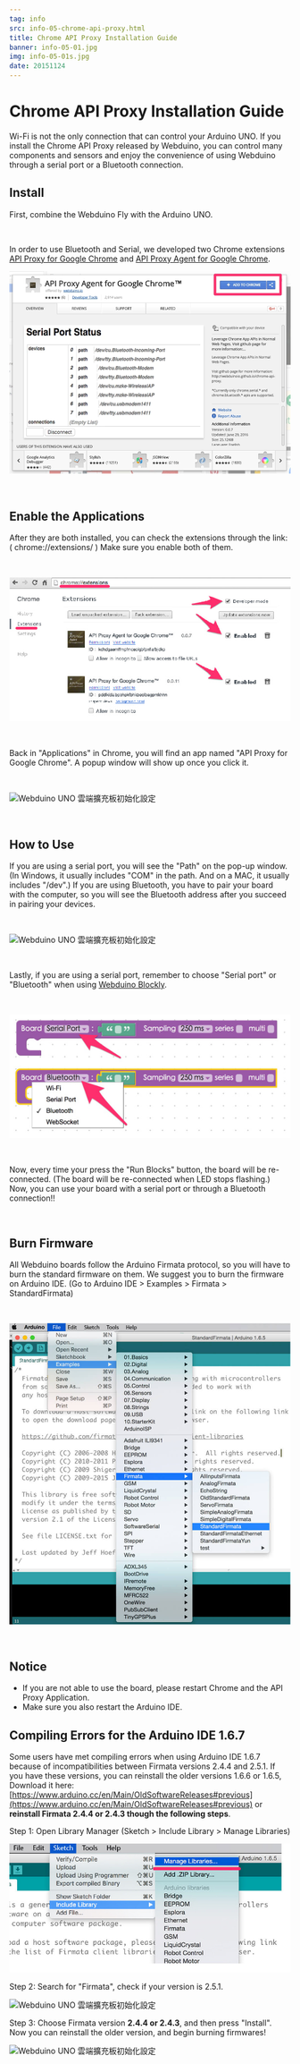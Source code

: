 ```yaml
---
tag: info
src: info-05-chrome-api-proxy.html
title: Chrome API Proxy Installation Guide
banner: info-05-01.jpg
img: info-05-01s.jpg
date: 20151124
---
```


<!-- @@master  = ../../_layout.html-->

<!-- @@block  =  meta-->

<title>Chrome API Proxy Installation Guide :::: Webduino = Web × Arduino</title>

<meta name="description" content="Wi-Fi is not the only connection that can control your Arduino UNO. If you install the Chrome API Proxy released by Webduino, you can control many components and sensors and enjoy the convenience of using Webduino through a serial port or a Bluetooth connection.">

<meta itemprop="description" content="Wi-Fi is not the only connection that can control your Arduino UNO. If you install the Chrome API Proxy released by Webduino, you can control many components and sensors and enjoy the convenience of using Webduino through a serial port or a Bluetooth connection.">

<meta property="og:description" content="Wi-Fi is not the only connection that can control your Arduino UNO. If you install the Chrome API Proxy released by Webduino, you can control many components and sensors and enjoy the convenience of using Webduino through a serial port or a Bluetooth connection.">

<meta property="og:title" content="Chrome API Proxy Installation Guide" >

<meta property="og:url" content="https://webduino.io/tutorials/info-05-chrome-api-proxy.html">

<meta property="og:image" content="https://webduino.io/img/tutorials/info-05-01s.jpg">

<meta itemprop="image" content="https://webduino.io/img/tutorials/info-05-01s.jpg">

<include src="../_include-tutorials.html"></include>

<!-- @@close-->

<!-- @@block  =  preAndNext-->

<include src="../_include-tutorials-content.html"></include>

<!-- @@close-->



<!-- @@block  =  tutorials-->
# Chrome API Proxy Installation Guide

Wi-Fi is not the only connection that can control your Arduino UNO. If you install the Chrome API Proxy released by Webduino, you can control many components and sensors and enjoy the convenience of using Webduino through a serial port or a Bluetooth connection.


## Install

First, combine the Webduino Fly with the Arduino UNO.

<br>

In order to use Bluetooth and Serial, we developed two Chrome extensions [API Proxy for Google Chrome](https://chrome.google.com/webstore/detail/api-proxy-for-google-chro/pddlkidaibpbhpkfbhkbeolbagpmkhhn?hl=en) and [API Proxy Agent for Google Chrome](https://chrome.google.com/webstore/detail/api-proxy-agent-for-googl/kdhdgaemffmpfmceolgbfpnfiafbjdkp?hl=en).

![Webduino UNO 雲端擴充板初始化設定](../../img/tutorials/en/info-05-03.jpg)

<br>

## Enable the Applications

After they are both installed, you can check the extensions through the link: ( chrome://extensions/ ) Make sure you enable both of them.

<br>

![Webduino UNO 雲端擴充板初始化設定](../../img/tutorials/en/info-05-04.jpg)

<br>

Back in "Applications" in Chrome, you will find an app named "API Proxy for Google Chrome". A popup window will show up once you click it. 

<br>

![Webduino UNO 雲端擴充板初始化設定](../../img/tutorials/info-05-05.jpg)

<br>

## How to Use

If you are using a serial port, you will see the "Path" on the pop-up window. (In Windows, it usually includes "COM" in the path. And on a MAC, it usually includes "/dev".) If you are using Bluetooth, you have to pair your board with the computer, so you will see the Bluetooth address after you succeed in pairing your devices.

<br>

![Webduino UNO 雲端擴充板初始化設定](../../img/tutorials/info-05-06.jpg)

<br>

Lastly, if you are using a serial port, remember to choose "Serial port" or "Bluetooth" when using [Webduino Blockly](https://blockly.webduino.io/?lang=en).

<br>

![Webduino UNO 雲端擴充板初始化設定](../../img/tutorials/en/info-05-07.jpg)

<br>

Now, every time your press the "Run Blocks" button, the board will be re-connected. (The board will be re-connected when LED stops flashing.) Now, you can use your board with a serial port or through a Bluetooth connection!!

<br>

## Burn Firmware

All Webduino boards follow the Arduino Firmata protocol, so you will have to burn the standard firmware on them. We suggest you to burn the firmware on Arduino IDE. (Go to Arduino IDE > Examples > Firmata > StandardFirmata)

<br>

![Webduino UNO 雲端擴充板初始化設定](../../img/tutorials/en/info-05-08.jpg)

<br>

## Notice

- If you are not able to use the board, please restart Chrome and the API Proxy Application.
- Make sure you also restart the Arduino IDE.

## Compiling Errors for the Arduino IDE 1.6.7

Some users have met compiling errors when using Arduino IDE 1.6.7 because of incompatibilities between Firmata versions 2.4.4 and 2.5.1. If you have these versions, you can reinstall the older versions 1.6.6 or 1.6.5, 
Download it here: [https://www.arduino.cc/en/Main/OldSoftwareReleases#previous](https://www.arduino.cc/en/Main/OldSoftwareReleases#previous) or **reinstall Firmata 2.4.4 or 2.4.3 though the following steps**.

Step 1: Open Library Manager (Sketch > Include Library > Manage Libraries)

![Webduino UNO 雲端擴充板初始化設定](../../img/tutorials/en/info-07-10.jpg)

Step 2: Search for "Firmata", check if your version is 2.5.1.

![Webduino UNO 雲端擴充板初始化設定](../../img/tutorials/info-07-12.jpg)

Step 3: Choose Firmata version **2.4.4 or 2.4.3**, and then press "Install". Now you can reinstall the older version, and begin burning firmwares!

![Webduino UNO 雲端擴充板初始化設定](../../img/tutorials/info-07-13.jpg)




<!-- @@close-->